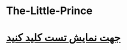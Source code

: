 # The-Little-Prince
<h1><a href="https://testforsite9182.netlify.app/" target="_blank">جهت نمایش تست کلید کنید</a></h1>
